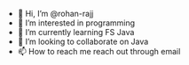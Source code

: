 - 👋 Hi, I’m @rohan-rajj
- 👀 I’m interested in programming
- 🌱 I’m currently learning FS Java
- 💞️ I’m looking to collaborate on Java
- 📫 How to reach me reach out through email

<!---
rohan-rajj/rohan-rajj is a ✨ special ✨ repository because its `README.md` (this file) appears on your GitHub profile.
You can click the Preview link to take a look at your changes.
--->
